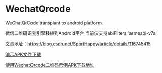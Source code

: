 # WechatQrcode
WeChatQrCode transplant to android platform.

微信二维码识别引擎移植到Android平台
当前仅支持abiFilters 'armeabi-v7a'

文章地址：https://blog.csdn.net/SportHappy/article/details/116745415

[演示APK文件下载](https://github.com/malxt/WechatQrcode/blob/master/WechatQrcode_v1.0.0.apk)

[使用WechatQrcode二维码示例APK下载地址](https://github.com/malxt/ObtainSignature/releases/tag/v2.3.26)
